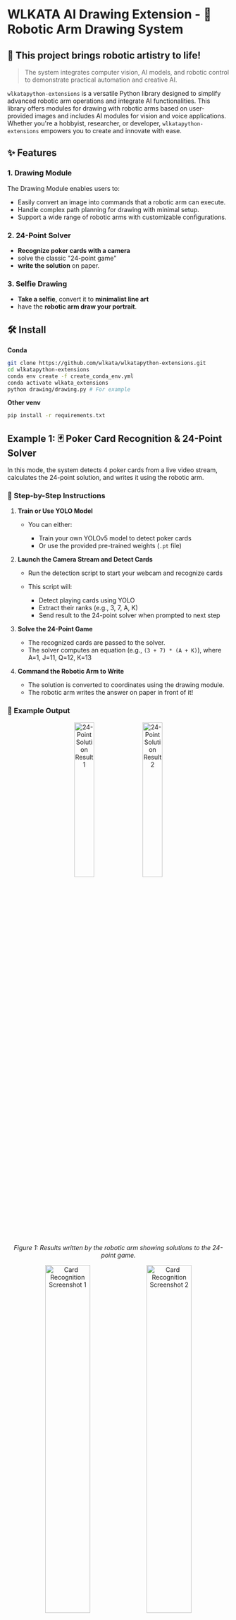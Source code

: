 # WLKATA AI Drawing Extension - 🦾 Robotic Arm Drawing System
## 🎨 This project brings robotic artistry to life! 
> The system integrates computer vision, AI models, and robotic control to demonstrate practical automation and creative AI.

`wlkatapython-extensions` is a versatile Python library designed to simplify advanced robotic arm operations and integrate AI functionalities. This library offers modules for drawing with robotic arms based on user-provided images and includes AI modules for vision and voice applications. Whether you're a hobbyist, researcher, or developer, `wlkatapython-extensions` empowers you to create and innovate with ease.

## ✨ Features

### 1. Drawing Module
The Drawing Module enables users to:
- Easily convert an image into commands that a robotic arm can execute.
- Handle complex path planning for drawing with minimal setup.
- Support a wide range of robotic arms with customizable configurations.
  
### 2. 24-Point Solver
- **Recognize poker cards with a camera**
- solve the classic "24-point game"
- **write the solution** on paper.

### 3. Selfie Drawing
- **Take a selfie**, convert it to **minimalist line art**
- have the **robotic arm draw your portrait**.

## 🛠 Install
**Conda**
```bash
git clone https://github.com/wlkata/wlkatapython-extensions.git
cd wlkatapython-extensions
conda env create -f create_conda_env.yml
conda activate wlkata_extensions
python drawing/drawing.py # For example
```
**Other venv**
```bash
pip install -r requirements.txt
```

## Example 1: 🃏 Poker Card Recognition & 24-Point Solver

In this mode, the system detects 4 poker cards from a live video stream, calculates the 24-point solution, and writes it using the robotic arm.

### 🔧 Step-by-Step Instructions

1. **Train or Use YOLO Model**

   * You can either:

     * Train your own YOLOv5 model to detect poker cards
     * Or use the provided pre-trained weights (`.pt` file)

2. **Launch the Camera Stream and Detect Cards**

   * Run the detection script to start your webcam and recognize cards
   * This script will:

     * Detect playing cards using YOLO
     * Extract their ranks (e.g., 3, 7, A, K)
     * Send result to the 24-point solver when prompted to next step

3. **Solve the 24-Point Game**

   * The recognized cards are passed to the solver.
   * The solver computes an equation (e.g., `(3 + 7) * (A + K)`), where A=1, J=11, Q=12, K=13

4. **Command the Robotic Arm to Write**

   * The solution is converted to coordinates using the drawing module.
   * The robotic arm writes the answer on paper in front of it!

### 📸 Example Output

<p align="center">
  <img src="images/equation1.jpg" alt="24-Point Solution Result 1" width="30%" />
  <img src="images/equation2.jpg" alt="24-Point Solution Result 2" width="30%" />
</p>
<p align="center"><em>Figure 1: Results written by the robotic arm showing solutions to the 24-point game.</em></p>

<p align="center">
  <img src="images/equation3.png" alt="Card Recognition Screenshot 1" width="45%" />
  <img src="images/equation4.png" alt="Card Recognition Screenshot 2" width="45%" />
</p>
<p align="center"><em>Figure 2: Card recognition using YOLO detecting the input cards from a live video stream.</em></p>

---

## Example 2: 🤳 Selfie to Sketch Drawing

In this mode, you take a selfie, convert it into line art using AI, then draw it using the robot arm.

### 🔧 Step-by-Step Instructions

1. **Take or Choose a Selfie**

   * Capture a selfie using your webcam or choose an image you already have.

2. **Generate Sketch Using GPT (or DALL·E-style Tool)**

   * Use the following prompt in an image-to-image model (e.g., GPT with Vision or any image generator you have access to):

   ```
   Convert this photo into a clean, minimalist line art illustration. Use smooth, continuous lines to outline the people and main features. Exclude all colors, textures, and backgrounds—just simple black or dark brown contour lines on a white background. The style should resemble a sketch or cartoon, with facial expressions and poses clearly visible but very simple, very few lines, especially for hair, and try use only connected single line, and make them look prettier.
   ```

3. **Download and Save the Line Art Image**

   * Save the generated sketch as `selfie_sketch.png` or any preferred name.

4. **Post-process the Image**

   * The image is further processed to extract vectorized edge paths (e.g., Canny edge detection + vector tracing).

5. **Command the Robotic Arm to Draw**

   * The processed path is translated to coordinates and sent to the robotic arm

### 📸 Example Output

<p align="center">
  <img src="images/selfie1.png" alt="Original Selfie" width="30%" />
  <img src="images/selfie2.png" alt="GPT-Generated Line Art" width="30%" />
</p>
<p align="center"><em>Figure 3: On the left is the original selfie; on the right is the GPT-generated minimalist line art used for robotic drawing.</em></p>

## 🛠 Requirements

* Python 3.8+
* OpenCV
* PyTorch + YOLOv5
* Numpy
* Robotic Arm SDK

> GPU recommended for YOLO inference.

## 💡 Tips

* Ensure proper lighting when using the webcam.
* Calibrate the robotic arm’s drawing area to fit standard A4 paper.

---

## 🤖 Hardware Compatibility

Tested with:

* MT4 or Mirobot
* USB webcam
* Pen holder & A4 paper mount (or iPad and Apple Pencil)

## ▶️ Basic Usage

### Drawing Module
Here’s how you can use the Drawing Module to make your robotic arm draw an image or polygon:
```python
from drawing import Drawing

drawer = Drawing()
drawer.cali_z()

# Sample of drawing spiral
drawer.draw('sample/spiral.jpg')

# Sample of drawing polygon
drawer.draw_poly(num_side=5, depth=3)
```

<p align="center">
  <img src="drawing/sample/spiral.jpg" alt="Spiral Drawing Example" width="30%" />
  <img src="drawing/sample/polygon.png" alt="Polygon Drawing Example" width="30%" />
</p>
<p align="center"><em>Figure 4: Example outputs from simple drawing tests — a spiral (left) and a polygon (right) drawn by the robotic arm.</em></p>
